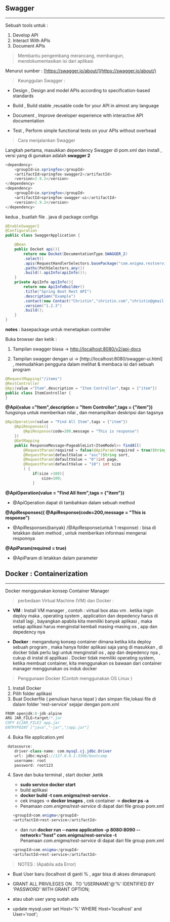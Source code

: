 ## Swagger 
___

Sebuah tools untuk :
1. Develop API 
2. Interact With APIs
3. Document APIs
> Membantu pengembang merancang, membangun, mendokumentasikan isi dari aplikasi 

Menurut sumber : [https://swagger.io/about/](https://swagger.io/about/)
> Keunggulan Swagger :

* Design ,
Design and model APIs according to specification-based standards

* Build ,
Build stable ,reusable code for your API in almost any language

* Document ,
Improve developer experience with interactive API documentation

* Test ,
Perform simple functional tests on your APIs without overhead

> Cara menjalankan Swagger


Langkah pertama, masukkan dependency Swagger di pom.xml dan install , versi yang di gunakan adalah **swagger 2** 

```java
<dependency>
    <groupId>io.springfox</groupId>
    <artifactId>springfox-swagger2</artifactId>
    <version>2.9.2</version>
</dependency>
<dependency>
    <groupId>io.springfox</groupId>
    <artifactId>springfox-swagger-ui</artifactId>
    <version>2.9.2</version>
</dependency>
```

kedua , buatlah file . java di package configs

```java
@EnableSwagger2
@Configuration
public class SwaggerApplication {

    @Bean
    public Docket api(){
        return new Docket(DocumentationType.SWAGGER_2)
        .select()
        .apis(RequestHandlerSelectors.basePackage("com.enigma.restservice"))
        .paths(PathSelectors.any())
        .build().apiInfo(apiInfo());
    }
    private ApiInfo apiInfo(){
        return new ApiInfoBuilder()
        .title("Spring Boot Rest API")
        .description("Example")
        .contact(new Contact("Christin","christin.com","christin@gmail.com"))
        .version("1.2.3")
        .build();
    }
}
```

**notes**  : basepackage untuk menetapkan controller

Buka browser dan ketik :
1. Tampilan swagger biasa -> [http://localhost:8080/v2/api-docs](http://localhost:8080/v2/api-docs) 

2. Tampilan swagger dengan ui -> [http://localhost:8080/swagger-ui.html] , memudahkan pengguna dalam melihat & membaca isi dari sebuah program 


```java
@RequestMapping("/items")
@RestController
@Api(value ="Item",description = "Item Controller",tags = {"item"})
public class ItemController {
}
```
**@Api(value ="Item",description = "Item Controller",tags = {"item"})** fungsinya untuk memberikan nilai , dan menampilkan deskripsi dan tagsnya 

```java
@ApiOperation(value = "Find All Item",tags = {"item"})
    @ApiResponses({
        @ApiResponse(code=200,message = "This is response")
    })
    @GetMapping
    public ResponseMessage<PageableList<ItemModel>> findAll(
        @RequestParam(required = false)@ApiParam(required = true)String name,
        @RequestParam(defaultValue = "asc")String sort,
        @RequestParam(defaultValue = "0")int page,
        @RequestParam(defaultValue = "10") int size
        ) {
            if(size >100){
                size=100;
            }
```
**@ApiOperation(value = "Find All Item",tags = {"item"})**
* @ApiOperation dapat di tambahkan dalam sebuah method 

**@ApiResponses({
        @ApiResponse(code=200,message = "This is response")**
* @ApiResponses(banyak) /@ApiResponse(untuk 1 response) : bisa di letakkan dalam method , untuk memberikan informasi mengenai responnya  

**@ApiParam(required = true)**
* @ApiParam di letakkan dalam parameter 

## Docker : Containerization
____

Docker menggunakan konsep Container Manager

> perbedaan Virtual Machine (VM) dan Docker :

 * **VM** : Install VM manager , contoh : virtual box atau vm . ketika ingin deploy maka , operating system , application dan depedency harus di install lagi , bayangkan apabila kita memiliki banyak aplikasi , maka setiap aplikasi harus menginstal kembali masing-masing os , app dan depedency nya 

* **Docker** : mengandung konsep container dimana ketika kita deploy sebuah program , maka hanya folder aplikasi saja yang di masukkan , di docker tidak perlu lagi untuk menginstall os , app dan depedency nya , cukup di instal di applikasi . Docker tidak memiliki operating system, ketika membuat container, kita menggunakan os bawaan dari container manager menggunakan os induk docker

> Penggunaan Docker (Contoh menggunakan OS Linux )
 1. Install Docker  
 2. Pilih folder aplikasi 
 3. Buat Dockerfile ( penulisan harus tepat ) dan simpan file,lokasi file di dalam folder 'rest-service' sejajar dengan pom.xml 

 ```java 
FROM openjdk:8-jdk-alpine
ARG JAR_FILE=target/*.jar
COPY ${JAR_FILE} app.jar
ENTRYPOINT ["java","-jar","/app.jar"]
```
4. Buka file application.yml 
```java
 datasource:
    driver-class-name: com.mysql.cj.jdbc.Driver
    url: jdbc:mysql://127.0.0.1:3306/bootcamp
    username: root
    password: root123
```
4. Save dan buka terminal , start docker ,ketik
    * **sudo service docker start**
    * build aplikasi 
    * **docker build -t com.enigma/rest-service .**
    * cek images -> **docker images** , cek container -> **docker ps -a**
     * Penamaan _com.enigma/rest-service_ di dapat dari file  group pom.xml 

    ```java
    <groupId>com.enigma</groupId>
	<artifactId>rest-service</artifactId>
    ```

    * dan run  **docker run --name application -p 8080:8090 --network="host" com.enigma/rest-service -t**  
    Penamaan _com.enigma/rest-service_ di dapat dari file  group pom.xml 

    ```java
    <groupId>com.enigma</groupId>
	<artifactId>rest-service</artifactId>
    ```

> NOTES : (Apabila ada Error)
* Buat User baru (localhost di ganti % , agar bisa di akses dimanapun)
* GRANT ALL PRIVILEGES ON *.* TO 'USERNAME'@'%' IDENTIFIED BY 'PASSWORD' WITH GRANT OPTION;

* atau ubah user yang sudah ada
* update mysql.user set Host='%' WHERE Host='localhost' and User='root';


